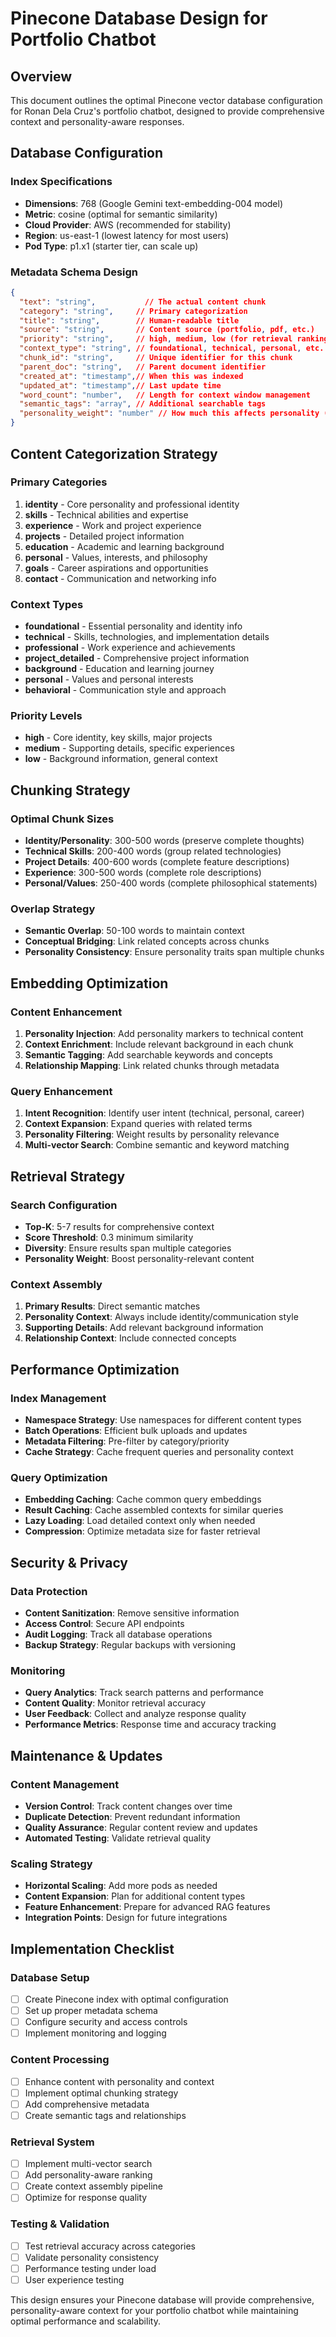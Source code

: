 # Pinecone Database Design for Portfolio Chatbot

## Overview
This document outlines the optimal Pinecone vector database configuration for Ronan Dela Cruz's portfolio chatbot, designed to provide comprehensive context and personality-aware responses.

## Database Configuration

### Index Specifications
- **Dimensions**: 768 (Google Gemini text-embedding-004 model)
- **Metric**: cosine (optimal for semantic similarity)
- **Cloud Provider**: AWS (recommended for stability)
- **Region**: us-east-1 (lowest latency for most users)
- **Pod Type**: p1.x1 (starter tier, can scale up)

### Metadata Schema Design

```json
{
  "text": "string",           // The actual content chunk
  "category": "string",     // Primary categorization
  "title": "string",        // Human-readable title
  "source": "string",       // Content source (portfolio, pdf, etc.)
  "priority": "string",     // high, medium, low (for retrieval ranking)
  "context_type": "string", // foundational, technical, personal, etc.
  "chunk_id": "string",     // Unique identifier for this chunk
  "parent_doc": "string",   // Parent document identifier
  "created_at": "timestamp",// When this was indexed
  "updated_at": "timestamp",// Last update time
  "word_count": "number",   // Length for context window management
  "semantic_tags": "array", // Additional searchable tags
  "personality_weight": "number" // How much this affects personality (0-1)
}
```

## Content Categorization Strategy

### Primary Categories
1. **identity** - Core personality and professional identity
2. **skills** - Technical abilities and expertise
3. **experience** - Work and project experience
4. **projects** - Detailed project information
5. **education** - Academic and learning background
6. **personal** - Values, interests, and philosophy
7. **goals** - Career aspirations and opportunities
8. **contact** - Communication and networking info

### Context Types
- **foundational** - Essential personality and identity info
- **technical** - Skills, technologies, and implementation details
- **professional** - Work experience and achievements
- **project_detailed** - Comprehensive project information
- **background** - Education and learning journey
- **personal** - Values and personal interests
- **behavioral** - Communication style and approach

### Priority Levels
- **high** - Core identity, key skills, major projects
- **medium** - Supporting details, specific experiences
- **low** - Background information, general context

## Chunking Strategy

### Optimal Chunk Sizes
- **Identity/Personality**: 300-500 words (preserve complete thoughts)
- **Technical Skills**: 200-400 words (group related technologies)
- **Project Details**: 400-600 words (complete feature descriptions)
- **Experience**: 300-500 words (complete role descriptions)
- **Personal/Values**: 250-400 words (complete philosophical statements)

### Overlap Strategy
- **Semantic Overlap**: 50-100 words to maintain context
- **Conceptual Bridging**: Link related concepts across chunks
- **Personality Consistency**: Ensure personality traits span multiple chunks

## Embedding Optimization

### Content Enhancement
1. **Personality Injection**: Add personality markers to technical content
2. **Context Enrichment**: Include relevant background in each chunk
3. **Semantic Tagging**: Add searchable keywords and concepts
4. **Relationship Mapping**: Link related chunks through metadata

### Query Enhancement
1. **Intent Recognition**: Identify user intent (technical, personal, career)
2. **Context Expansion**: Expand queries with related terms
3. **Personality Filtering**: Weight results by personality relevance
4. **Multi-vector Search**: Combine semantic and keyword matching

## Retrieval Strategy

### Search Configuration
- **Top-K**: 5-7 results for comprehensive context
- **Score Threshold**: 0.3 minimum similarity
- **Diversity**: Ensure results span multiple categories
- **Personality Weight**: Boost personality-relevant content

### Context Assembly
1. **Primary Results**: Direct semantic matches
2. **Personality Context**: Always include identity/communication style
3. **Supporting Details**: Add relevant background information
4. **Relationship Context**: Include connected concepts

## Performance Optimization

### Index Management
- **Namespace Strategy**: Use namespaces for different content types
- **Batch Operations**: Efficient bulk uploads and updates
- **Metadata Filtering**: Pre-filter by category/priority
- **Cache Strategy**: Cache frequent queries and personality context

### Query Optimization
- **Embedding Caching**: Cache common query embeddings
- **Result Caching**: Cache assembled contexts for similar queries
- **Lazy Loading**: Load detailed context only when needed
- **Compression**: Optimize metadata size for faster retrieval

## Security & Privacy

### Data Protection
- **Content Sanitization**: Remove sensitive information
- **Access Control**: Secure API endpoints
- **Audit Logging**: Track all database operations
- **Backup Strategy**: Regular backups with versioning

### Monitoring
- **Query Analytics**: Track search patterns and performance
- **Content Quality**: Monitor retrieval accuracy
- **User Feedback**: Collect and analyze response quality
- **Performance Metrics**: Response time and accuracy tracking

## Maintenance & Updates

### Content Management
- **Version Control**: Track content changes over time
- **Duplicate Detection**: Prevent redundant information
- **Quality Assurance**: Regular content review and updates
- **Automated Testing**: Validate retrieval quality

### Scaling Strategy
- **Horizontal Scaling**: Add more pods as needed
- **Content Expansion**: Plan for additional content types
- **Feature Enhancement**: Prepare for advanced RAG features
- **Integration Points**: Design for future integrations

## Implementation Checklist

### Database Setup
- [ ] Create Pinecone index with optimal configuration
- [ ] Set up proper metadata schema
- [ ] Configure security and access controls
- [ ] Implement monitoring and logging

### Content Processing
- [ ] Enhance content with personality and context
- [ ] Implement optimal chunking strategy
- [ ] Add comprehensive metadata
- [ ] Create semantic tags and relationships

### Retrieval System
- [ ] Implement multi-vector search
- [ ] Add personality-aware ranking
- [ ] Create context assembly pipeline
- [ ] Optimize for response quality

### Testing & Validation
- [ ] Test retrieval accuracy across categories
- [ ] Validate personality consistency
- [ ] Performance testing under load
- [ ] User experience testing

This design ensures your Pinecone database will provide comprehensive, personality-aware context for your portfolio chatbot while maintaining optimal performance and scalability.
